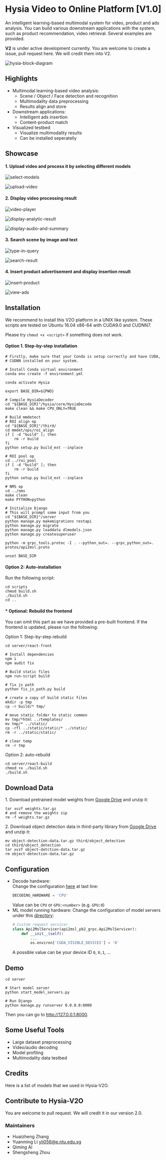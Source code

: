 # Hysia Video to Online Platform \[V1.0\]
An intelligent learning-based multimodal system for video, product and ads analysis. You can build various downstream 
applications with the system, such as product recommendation, video retrieval. Several examples are provided.

**V2** is under active development currently. You are welcome to create a issue, pull request here. We will credit them into V2.

![hysia-block-diagram](docs/img/hysia-block-diagram.png)

## Highlights
- Multimodal learning-based video analysis:
    - Scene / Object / Face detection and recognition
    - Multimodality data preprocessing
    - Results align and store
- Downstream applications:
    - Intelligent ads insertion
    - Content-product match
- Visualized testbed
    - Visualize multimodality results
    - Can be installed seperatelly


## Showcase

#### 1. Upload video and process it by selecting different models  

![select-models](docs/img/select-models.gif)
    
![upload-video](docs/img/upload-video.gif)

#### 2. Display video processing result  

![video-player](docs/img/video-player.gif)
    
![display-analytic-result](docs/img/display-analytic-result.gif)
    
![display-audio-and-summary](docs/img/display-audio-and-summary.gif)

#### 3. Search scene by image and text  

![type-in-query](docs/img/type-in-query.gif)
    
![search-result](docs/img/search-result.gif)

#### 4. Insert product advertisement and display insertion result    

![insert-product](docs/img/insert-product.gif)
    
![view-ads](docs/img/view-ads.gif)

## Installation

We recommend to install this V2O platform in a UNIX like system. These scripts are tested on Ubuntu 16.04 x86-64 with CUDA9.0 and CUDNN7.  

Please try `chmod +x <script>` if something does not work.  

#### Option 1. Step-by-step installation 
```shell script
# Firstly, make sure that your Conda is setup correctly and have CUDA,
# CUDNN installed on your system.

# Install Conda virtual environment
conda env create -f environment.yml

conda activate Hysia

export BASE_DIR=${PWD}

# Compile HysiaDecoder
cd "${BASE_DIR}"/hysia/core/HysiaDecode
make clean && make CPU_ONLY=TRUE

# Build mmdetect
# ROI align op
cd "${BASE_DIR}"/third/
cd mmdet/ops/roi_align
if [ -d "build" ]; then
    rm -r build
fi
python setup.py build_ext --inplace

# ROI pool op
cd ../roi_pool
if [ -d "build" ]; then
    rm -r build
fi
python setup.py build_ext --inplace

# NMS op
cd ../nms
make clean
make PYTHON=python

# Initialize Django
# This will prompt some input from you
cd "${BASE_DIR}"/server
python manage.py makemigrations restapi
python manage.py migrate
python manage.py loaddata dlmodels.json
python manage.py createsuperuser

python -m grpc_tools.protoc -I . --python_out=. --grpc_python_out=. protos/api2msl.proto

unset BASE_DIR
```

#### Option 2: Auto-installation
Run the following script:
```shell script
cd scripts
chmod build.sh
./build.sh
cd ..
```

#### * Optional: Rebuild the frontend  
You can omit this part as we have provided a pre-built frontend. If the frontend is updated, please run the following:  

Option 1: Step-by-step rebuild  
```shell script
cd server/react-front

# Install dependencies
npm i
npm audit fix

# Build static files
npm run-script build

# fix js path
python fix_js_path.py build

# create a copy of build static files
mkdir -p tmp
cp -r build/* tmp/

# move static folder to static common
mv tmp/*html ../templates/
mv tmp/* ../static/
cp -rfl ../static/static/* ../static/
rm -r ../static/static/

# clear temp
rm -r tmp
```

Option 2: auto-rebuild
```shell script
cd server/react-build
chmod +x ./build.sh
./build.sh
```

## Download Data
1\. Download pretrained model weights from [Google Drive](https://drive.google.com/file/d/1O1-QT8HJRL1hHfkRqprIw24ahiEMkfrX/view?usp=sharing) and unzip it:
```shell script
tar xvzf weights.tar.gz
# and remove the weights zip
rm -f weights.tar.gz
```
2\. Download object detection data in third-party library from [Google Drive](https://drive.google.com/file/d/1an7KGVer6WC3Xt2yUTATCznVyoSZSlJG/view?usp=sharing) and unzip it:
```shell script
mv object-detection-data.tar.gz third/object_detection
cd third/object_detection
tar xvzf object-detction-data.tar.gz
rm object-detection-data.tar.gz
```

## Configuration

- Decode hardware:  
    Change the configuration [here](server/HysiaREST/settings.py) at last line:  
    ```python
    DECODING_HARDWARE = 'CPU'
    ```
    Value can be `CPU` or `GPU:<number>` (e.g. `GPU:0`)
- ML model running hardware:
    Change the configuration of model servers under this [directory](server/model_server):
    ```python
    # Custom request servicer
    class Api2MslServicer(api2msl_pb2_grpc.Api2MslServicer):
        def __init__(self):
            ...
            os.environ['CUDA_VISIBLE_DEVICES'] = '0'
    ```
    A possible value can be your device ID `0`, `0,1`, ...

## Demo
```shell script
cd server

# Start model server
python start_model_servers.py

# Run Django
python manage.py runserver 0.0.0.0:8000
```

Then you can go to http://127.0.0.1:8000.

## Some Useful Tools

- Large dataset preprocessing
- Video/audio decoding
- Model profiling
- Multimodality data testbed

## Credits

Here is a list of models that we used in Hysia-V2O. 

## Contribute to Hysia-V2O

You are welcome to pull request. We will credit it in our version 2.0.

### Maintainers
- Huaizheng Zhang
- Yuanming Li yli056@e.ntu.edu.sg
- Qiming Ai
- Shengsheng Zhou
